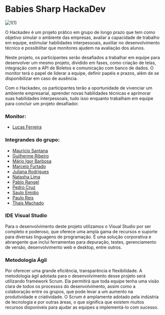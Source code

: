 # Babies Sharp HackaDev

![1(1)](https://user-images.githubusercontent.com/103146024/224352567-a8483534-61f7-42ee-954a-e2353c35edaf.png)

O Hackadev é um projeto prático em grupo de longo prazo que tem como objetivo simular o ambiente das empresas, avaliar a capacidade de trabalho em equipe, estimular habilidades interpessoais, auxiliar no desenvolvimento técnico e possibilitar que monitores ajudem na avaliação dos alunos.

Neste projeto, os participantes serão desafiados a trabalhar em equipe para desenvolver um mesmo projeto, dividido em fases, como criação de telas, integração com a API de Boletos e comunicação com banco de dados. O monitor terá o papel de liderar a equipe, definir papéis e prazos, além de se disponibilizar em caso de ausência.

Com o Hackadev, os participantes terão a oportunidade de vivenciar um ambiente empresarial, aprender novas habilidades técnicas e aprimorar suas habilidades interpessoais, tudo isso enquanto trabalham em equipe para concluir um projeto desafiador.

### Monitor:
 - [Lucas Ferreira](https://github.com/LKSFerreira)

### Integrandes do grupo:

 - [Mauricio Santana](https://github.com/mauriciomuniz)
 - [Guilherme Ribeiro](https://github.com/RIBEIROSLMB)
 - [Mário Igor Barbosa](https://github.com/migorking)
 - [Marcelo Furtado](https://github.com/marcelof1997)
 - [Juliana Rodrigues](https://github.com/Julianacris)
 - [Natasha Lima](https://github.com/NatashaLima)
 - [Pablo Rangel](https://github.com/pablorangell)
 - [Pedro Cruz](https://github.com/PedroCruz000)
 - [Saulo Emídio](https://github.com/sauloemidio)
 - [Paulo Reis](https://github.com/prbn97)
 - [Thais Machado](https://github.com/machadothais)

### IDE Visual Studio

Para o desenvolvimento deste projeto utilizamos o Visual Studio por ser completo e poderoso, que oferece uma ampla gama de recursos e suporte para diversas linguagens de programação. É uma solução corporativa e abrangente que inclui ferramentas para depuração, testes, gerenciamento de versão, desenvolvimento web e desktop, entre outros.


### Metodologia Ágil

Por oferecer uma grande eficiência, transparência e flexibilidade. A metodologia ágil adotada para o desenvolvimento desse projeto será utilizando framework Scrum. 
Ela permitirá que toda equipe tenha uma visão clara de todos os processos do desenvolvimento, assim como a colaboração entre os grupos, que pode levar a um aumento na produtividade e criatividade.
O Scrum é amplamente adotado pela indústria de tecnologia e por outras áreas, o que significa que existem muitos recursos disponíveis para ajudar as equipes a implementá-lo com sucesso.